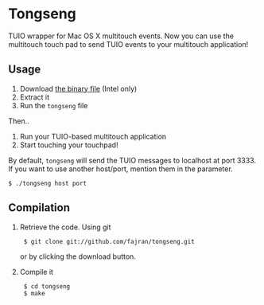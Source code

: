 Tongseng
========

TUIO wrapper for Mac OS X multitouch events. Now you can use the
multitouch touch pad to send TUIO events to your multitouch
application!

Usage
-----

1. Download [the binary file](http://cloud.github.com/downloads/fajran/tongseng/tongseng-0.2.1.zip) (Intel only)
2. Extract it
3. Run the `tongseng` file

Then..

1. Run your TUIO-based multitouch application
2. Start touching your touchpad!

By default, `tongseng` will send the TUIO messages to localhost at
port 3333.  If you want to use another host/port, mention them in the
parameter.

    $ ./tongseng host port

Compilation
-----------

1. Retrieve the code. Using git

        $ git clone git://github.com/fajran/tongseng.git
    
    or by clicking the download button.

2. Compile it

        $ cd tongseng
        $ make

